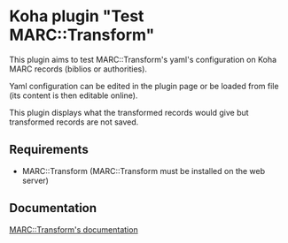 # Koha plugin "Test MARC::Transform"

This plugin aims to test MARC::Transform's yaml's configuration on Koha MARC records (biblios or authorities).

Yaml configuration can be edited in the plugin page or be loaded from file (its content is then editable online).

This plugin displays what the transformed records would give but transformed records are not saved.

## Requirements

* MARC::Transform (MARC::Transform must be installed on the web server)

## Documentation

[MARC::Transform's documentation](https://metacpan.org/pod/MARC::Transform)
